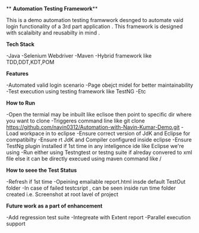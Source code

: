 ** **Automation Testing Framework****

This is a demo automation testing framwwork desnged to automate vaid login functionality of a 3rd part application .
This framework is designed with scalaibity and reusabilty in mind .

**Tech Stack**

-Java 
-Selenium Webdriver 
-Maven
-Hybrid framework like TDD,DDT,KDT,POM

**Features** 

-Automated valid login scenario 
-Page obejct midel for better maintainability 
-Test execution using testing framework like TestNG
-Etc

**How to Run**

-Open the termial may be inbuilt like eclisoe then point to specific dir where  you want to clone 
-Triggeres command line like git clone https://github.com/navin0312/Automation-with-Navin-Kumar-Demo.git
-Load workpace in to eclipse 
-Ensure correct version of JdK and Eclipse for compatibilty 
-Ensure rt JdK and Compiler configured inside eclipse 
-Ensure TestNg plugin installed if 1st time in any inteligence ide like Eclipse we're using 
-Run either using Testngtest or testng suite if alreday convered to xml file  else it can be directly execued using maven command like <mvn clean test>/<mvn lcean install>

**How to seee the Test Status**

-Refresh if 1st time 
-Opeining emailable report.html insde default TestOut folder 
-In case of failed testcsript , can be seen inside run time folder created i.e. Screenshot at root lavel of project

**Future work as a part of enhancement**

-Add regression test suite
-Integreate with Extent report
-Parallel execution support
